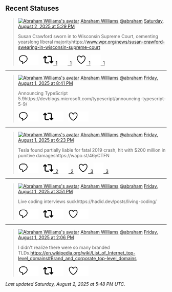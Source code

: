 ## Recent Statuses

> <a href="https://indieweb.social/@abraham"><img alt="Abraham Williams's avatar" src="https://cdn.masto.host/indiewebsocial/accounts/avatars/109/292/540/382/343/163/original/d00f2e03ce9c85b1.jpg" height="24" width="24" ></a> [Abraham Williams](https://indieweb.social/@abraham) [@abraham](https://indieweb.social/@abraham) [Saturday, August 2, 2025 at 5:29 PM](https://indieweb.social/@abraham/114960353068704960)
>
> Susan Crawford sworn in to Wisconsin Supreme Court, cementing yearslong liberal majorityhttps://www.wpr.org/news/susan-crawford-swearing-in-wisconsin-supreme-court
>
> [![Reply](./images/reply_light.svg#gh-light-mode-only "Reply")](https://indieweb.social/@abraham/114960353068704960#gh-light-mode-only)[![Reply](./images/reply.svg#gh-dark-mode-only "Reply")](https://indieweb.social/@abraham/114960353068704960#gh-dark-mode-only)&emsp;[![Boost](./images/retweet_light.svg#gh-light-mode-only "Boost")&ensp;1](https://indieweb.social/@abraham/114960353068704960#gh-light-mode-only)[![Boost](./images/retweet.svg#gh-dark-mode-only "Boost")&ensp;1](https://indieweb.social/@abraham/114960353068704960#gh-dark-mode-only)&emsp;[![Favorite](./images/like_light.svg#gh-light-mode-only "Favorite")&ensp;1](https://indieweb.social/@abraham/114960353068704960#gh-light-mode-only)[![Favorite](./images/like.svg#gh-dark-mode-only "Favorite")&ensp;1](https://indieweb.social/@abraham/114960353068704960#gh-dark-mode-only)


---

> <a href="https://indieweb.social/@abraham"><img alt="Abraham Williams's avatar" src="https://cdn.masto.host/indiewebsocial/accounts/avatars/109/292/540/382/343/163/original/d00f2e03ce9c85b1.jpg" height="24" width="24" ></a> [Abraham Williams](https://indieweb.social/@abraham) [@abraham](https://indieweb.social/@abraham) [Friday, August 1, 2025 at 8:41 PM](https://indieweb.social/@abraham/114955443452293262)
>
> Announcing TypeScript 5.9https://devblogs.microsoft.com/typescript/announcing-typescript-5-9/
>
> [![Reply](./images/reply_light.svg#gh-light-mode-only "Reply")](https://indieweb.social/@abraham/114955443452293262#gh-light-mode-only)[![Reply](./images/reply.svg#gh-dark-mode-only "Reply")](https://indieweb.social/@abraham/114955443452293262#gh-dark-mode-only)&emsp;[![Boost](./images/retweet_light.svg#gh-light-mode-only "Boost")](https://indieweb.social/@abraham/114955443452293262#gh-light-mode-only)[![Boost](./images/retweet.svg#gh-dark-mode-only "Boost")](https://indieweb.social/@abraham/114955443452293262#gh-dark-mode-only)&emsp;[![Favorite](./images/like_light.svg#gh-light-mode-only "Favorite")](https://indieweb.social/@abraham/114955443452293262#gh-light-mode-only)[![Favorite](./images/like.svg#gh-dark-mode-only "Favorite")](https://indieweb.social/@abraham/114955443452293262#gh-dark-mode-only)


---

> <a href="https://indieweb.social/@abraham"><img alt="Abraham Williams's avatar" src="https://cdn.masto.host/indiewebsocial/accounts/avatars/109/292/540/382/343/163/original/d00f2e03ce9c85b1.jpg" height="24" width="24" ></a> [Abraham Williams](https://indieweb.social/@abraham) [@abraham](https://indieweb.social/@abraham) [Friday, August 1, 2025 at 6:23 PM](https://indieweb.social/@abraham/114954903592749138)
>
> Tesla found partially liable for fatal 2019 crash, hit with $200 million in punitive damageshttps://wapo.st/46yCTFN
>
> [![Reply](./images/reply_light.svg#gh-light-mode-only "Reply")](https://indieweb.social/@abraham/114954903592749138#gh-light-mode-only)[![Reply](./images/reply.svg#gh-dark-mode-only "Reply")](https://indieweb.social/@abraham/114954903592749138#gh-dark-mode-only)&emsp;[![Boost](./images/retweet_light.svg#gh-light-mode-only "Boost")&ensp;2](https://indieweb.social/@abraham/114954903592749138#gh-light-mode-only)[![Boost](./images/retweet.svg#gh-dark-mode-only "Boost")&ensp;2](https://indieweb.social/@abraham/114954903592749138#gh-dark-mode-only)&emsp;[![Favorite](./images/like_light.svg#gh-light-mode-only "Favorite")&ensp;3](https://indieweb.social/@abraham/114954903592749138#gh-light-mode-only)[![Favorite](./images/like.svg#gh-dark-mode-only "Favorite")&ensp;3](https://indieweb.social/@abraham/114954903592749138#gh-dark-mode-only)


---

> <a href="https://indieweb.social/@abraham"><img alt="Abraham Williams's avatar" src="https://cdn.masto.host/indiewebsocial/accounts/avatars/109/292/540/382/343/163/original/d00f2e03ce9c85b1.jpg" height="24" width="24" ></a> [Abraham Williams](https://indieweb.social/@abraham) [@abraham](https://indieweb.social/@abraham) [Friday, August 1, 2025 at 3:51 PM](https://indieweb.social/@abraham/114954306620044933)
>
> Live coding interviews suckhttps://hadid.dev/posts/living-coding/
>
> [![Reply](./images/reply_light.svg#gh-light-mode-only "Reply")](https://indieweb.social/@abraham/114954306620044933#gh-light-mode-only)[![Reply](./images/reply.svg#gh-dark-mode-only "Reply")](https://indieweb.social/@abraham/114954306620044933#gh-dark-mode-only)&emsp;[![Boost](./images/retweet_light.svg#gh-light-mode-only "Boost")](https://indieweb.social/@abraham/114954306620044933#gh-light-mode-only)[![Boost](./images/retweet.svg#gh-dark-mode-only "Boost")](https://indieweb.social/@abraham/114954306620044933#gh-dark-mode-only)&emsp;[![Favorite](./images/like_light.svg#gh-light-mode-only "Favorite")](https://indieweb.social/@abraham/114954306620044933#gh-light-mode-only)[![Favorite](./images/like.svg#gh-dark-mode-only "Favorite")](https://indieweb.social/@abraham/114954306620044933#gh-dark-mode-only)


---

> <a href="https://indieweb.social/@abraham"><img alt="Abraham Williams's avatar" src="https://cdn.masto.host/indiewebsocial/accounts/avatars/109/292/540/382/343/163/original/d00f2e03ce9c85b1.jpg" height="24" width="24" ></a> [Abraham Williams](https://indieweb.social/@abraham) [@abraham](https://indieweb.social/@abraham) [Friday, August 1, 2025 at 2:06 PM](https://indieweb.social/@abraham/114953890896467663)
>
> I didn&#39;t realize there were so many branded TLDs.https://en.wikipedia.org/wiki/List_of_Internet_top-level_domains#Brand_and_corporate_top-level_domains
>
> [![Reply](./images/reply_light.svg#gh-light-mode-only "Reply")](https://indieweb.social/@abraham/114953890896467663#gh-light-mode-only)[![Reply](./images/reply.svg#gh-dark-mode-only "Reply")](https://indieweb.social/@abraham/114953890896467663#gh-dark-mode-only)&emsp;[![Boost](./images/retweet_light.svg#gh-light-mode-only "Boost")](https://indieweb.social/@abraham/114953890896467663#gh-light-mode-only)[![Boost](./images/retweet.svg#gh-dark-mode-only "Boost")](https://indieweb.social/@abraham/114953890896467663#gh-dark-mode-only)&emsp;[![Favorite](./images/like_light.svg#gh-light-mode-only "Favorite")](https://indieweb.social/@abraham/114953890896467663#gh-light-mode-only)[![Favorite](./images/like.svg#gh-dark-mode-only "Favorite")](https://indieweb.social/@abraham/114953890896467663#gh-dark-mode-only)


_Last updated Saturday, August 2, 2025 at 5:48 PM UTC._
